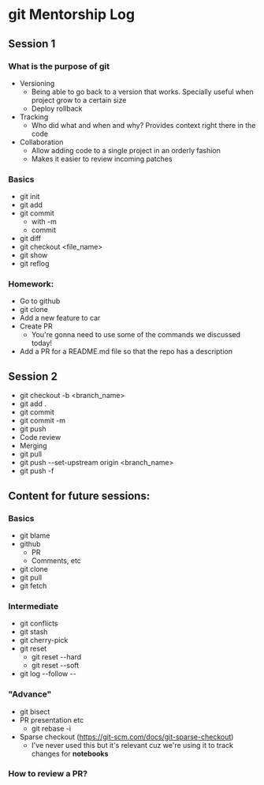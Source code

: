 # git Mentorship Log

## Session 1

### What is the purpose of git
- Versioning
  - Being able to go back to a version that works. Specially useful when project grow to a certain size
  - Deploy rollback
- Tracking
  - Who did what and when and why? Provides context right there in the code
- Collaboration
  - Allow adding code to a single project in an orderly fashion
  - Makes it easier to review incoming patches

### Basics
- git init
- git add
- git commit
  - with -m
  - commit
- git diff
- git checkout <file_name>
- git show <sha>
- git reflog

### Homework:
- Go to github <link>
- git clone <link>
- Add a new feature to car
- Create PR
  - You're gonna need to use some of the commands we discussed today!
- Add a PR for a README.md file so that the repo has a description

## Session 2
- git checkout -b <branch_name>
- git add . 
- git commit
- git commit -m
- git push 
- Code review 
- Merging
- git pull
- git push --set-upstream origin <branch_name>
- git push -f

## Content for future sessions:

### Basics
- git blame
- github
  - PR
  - Comments, etc
- git clone
- git pull
- git fetch

### Intermediate
- git conflicts
- git stash
- git cherry-pick
- git reset
  - git reset --hard
  - git reset --soft
- git log --follow -- <file>
  
### "Advance"
- git bisect
- PR presentation etc 
  - git rebase -i
- Sparse checkout (https://git-scm.com/docs/git-sparse-checkout)
  - I've never used this but it's relevant cuz we're using it to track changes for **notebooks**

### How to review a PR?

